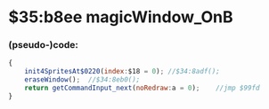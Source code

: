 ﻿
# $35:b8ee magicWindow_OnB 



### (pseudo-)code:
```js
{
	init4SpritesAt$0220(index:$18 = 0);	//$34:8adf();
	eraseWindow();	//$34:8eb0();
	return getCommandInput_next(noRedraw:a = 0);	//jmp $99fd
}
```



